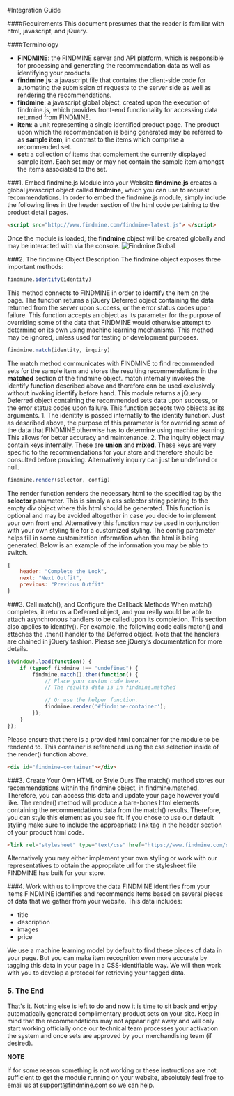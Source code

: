 #Integration Guide

####Requirements
This document presumes that the reader is familiar with html, javascript, and jQuery.

####Terminology
- **FINDMINE**: the FINDMINE server and API platform, which is responsible for processing and generating the recommendation data as well as identifying your products.
- **findmine.js**: a javascript file that contains the client-side code for automating the submission of requests to the server side as well as rendering the recommendations.
- **findmine**: a javascript global object, created upon the execution of findmine.js, which provides front-end functionality for accessing data returned from FINDMINE. 
- **item**: a unit representing a single identified product page. The product upon which the recommendation is being generated may be referred to as **sample item**, in contrast to the items which comprise a recommended set.
- **set**: a collection of items that complement the currently displayed sample item. Each set may or may not contain the sample item amongst the items associated to the set.

###1. Embed findmine.js Module into your Website
**findmine.js** creates a global javascript object called **findmine**, which you can use to request recommendations. In order to embed the findmine.js module, simply include the following lines in the header section of the html code pertaining to the product detail pages.
```html
<script src="http://www.findmine.com/findmine-latest.js"> </script>
```

Once the module is loaded, the **findmine** object will be created globally and may be interacted with via the console.
![Findmine Global](https://github.com/Mishki/docs/blob/master/assets/findmine-global.gif)

###2. The findmine Object Description
The findmine object exposes three important methods:

```javascript
findmine.identify(identity)
```
This method connects to FINDMINE in order to identify the item on the page. The function returns a jQuery Deferred object containing the data returned from the server upon success, or the error status codes upon failure. This function accepts an object as its parameter for the purpose of overriding some of the data that FINDMINE would otherwise attempt to determine on its own using machine learning mechanisms. This method may be ignored, unless used for testing or development purposes.

```javascript
findmine.match(identity, inquiry)
```
The match method communicates with FINDMINE to find recommended sets for the sample item and stores the resulting recommendations in the **matched** section of the findmine object. match internally invokes the identify function described above and therefore can be used exclusively without invoking identify before hand. This module returns a jQuery Deferred object containing the recommended sets data upon success, or the error status codes upon failure. This function accepts two objects as its arguments. 1. The idenitity is passed internatlly to the identity function. Just as described above, the purpose of this parameter is for overriding some of the data that FINDMINE otherwise has to determine using machine learning. This allows for better accuracy and maintenance. 2. The inquiry object may contain keys internally. These are **union** and **mixed**. These keys are very specific to the recommendations for your store and therefore should be consulted before providing. Alternatively inquiry can just be undefined or null.

```javascript
findmine.render(selector, config)
```
The render function renders the necessary html to the specified tag by the **selector** parameter. This is simply a css selector string pointing to the empty div object where this html should be generated. This function is optional and may be avoided altogether in case you decide to implement your own front end. Alternatively this function may be used in conjunction with your own styling file for a customized styling. The config parameter helps fill in some customization information when the html is being generated. Below is an example of the information you may be able to switch. 
```javascript
{
    header: "Complete the Look",
    next: "Next Outfit",
    previous: "Previous Outfit"
}
```

###3. Call match(), and Configure the Callback Methods
When match() completes, it returns a Deferred object, and you really would be able to attach asynchronous handlers to be called upon its completion. This section also applies to identify(). For example, the following code calls match() and attaches the .then() handler to the Deferred object. Note that the handlers are chained in jQuery fashion. Please see jQuery’s documentation for more details.

```javascript
$(window).load(function() {
    if (typeof findmine !== "undefined") {
        findmine.match().then(function() {
            // Place your custom code here.
            // The results data is in findmine.matched

            // Or use the helper function.
            findmine.render('#findmine-container');
        });
    }
});
```

Please ensure that there is a provided html container for the module to be rendered to. This container is referenced using the css selection inside of the render() function above.

```html
<div id="findmine-container"></div>
```

###3. Create Your Own HTML or Style Ours
The match() method stores our recommendations within the findmine object, in findmine.matched. Therefore, you can access this data and update your page however you’d like. The render() method will produce a bare-bones html elements containing the recommendations data from the match() results. Therefore, you can style this element as you see fit. If you chose to use our default styling make sure to include the approapriate link tag in the header section of your product html code.
```html
<link rel="stylesheet" type="text/css" href="https://www.findmine.com/static/css/findmine.css">
```
Alternatively you may either implement your own styling or work with our representatives to obtain the appropriate url for the stylesheet file FINDMINE has built for your store.

###4. Work with us to improve the data FINDMINE identifies from your items
FINDMINE identifies and recommends items based on several pieces of data that we gather from your website. This data includes:
- title
- description
- images
- price

We use a machine learning model by default to find these pieces of data in your page. But you can make item recognition even more accurate by tagging this data in your page in a CSS-identifiable way. We will then work with you to develop a protocol for retrieving your tagged data.

### 5. The End
That's it. Nothing else is left to do and now it is time to sit back and enjoy automatically generated complimentary product sets on your site. Keep in mind that the recommendations may not appear right away and will only start working officially once our technical team processes your activation the system and once sets are approved by your merchandising team (if desired).

**NOTE**

If for some reason something is not working or these instructions are not sufficient to get the module running on your website, absolutely feel free to email us at support@findmine.com so we can help.
